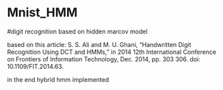 # Mnist_HMM

#digit recognition based on hidden marcov model

based on this article:
S. S. Ali and M. U. Ghani, “Handwritten Digit Recognition Using DCT and HMMs,” in 2014 12th  International Conference on Frontiers of Information Technology, Dec. 2014, pp. 303 306. doi: 10.1109/FIT.2014.63.
 
 in the end hybrid hmm implemented
